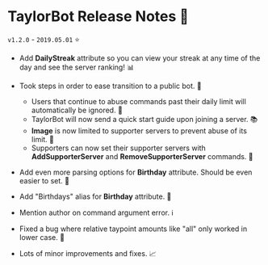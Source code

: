 # TaylorBot Release Notes 📝
`v1.2.0` - `2019.05.01` ⭐

- Add **DailyStreak** attribute so you can view your streak at any time of the day and see the server ranking! 📊

- Took steps in order to ease transition to a public bot. 🚗
    - Users that continue to abuse commands past their daily limit will automatically be ignored. 🙉
    - TaylorBot will now send a quick start guide upon joining a server. 📚
    - **Image** is now limited to supporter servers to prevent abuse of its limit. 💜
    - Supporters can now set their supporter servers with **AddSupporterServer** and **RemoveSupporterServer** commands. 📐

- Add even more parsing options for **Birthday** attribute. Should be even easier to set. 📖

- Add "Birthdays" alias for **Birthday** attribute. 🔎

- Mention author on command argument error. ℹ

- Fixed a bug where relative taypoint amounts like "all" only worked in lower case. 🐛

- Lots of minor improvements and fixes. 📈